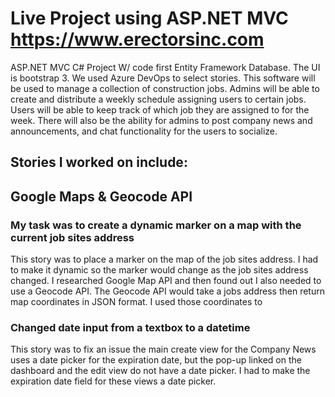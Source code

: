 # Live Project using ASP.NET MVC https://www.erectorsinc.com
ASP.NET MVC C# Project W/ code first Entity Framework Database. The UI is bootstrap 3. We used Azure DevOps to select stories.
This software will be used to manage a collection of construction jobs. Admins will be able to create and distribute a weekly schedule assigning users to certain jobs. Users will be able to keep track of which job they are assigned to for the week. There will also be the ability for admins to post company news and announcements, and chat functionality for the users to socialize.


## Stories I worked on include:

## Google Maps & Geocode API

### My task was to create a dynamic marker on a map with the current job sites address
This story was to place a marker on the map of the job sites address. I had to make it dynamic so the marker would change as the job sites address changed. I researched Google Map API and then found out I also needed to use a Geocode API. The Geocode API would take a jobs address then return map coordinates in JSON format. I used those coordinates to

### Changed date input from a textbox to a datetime
This story was to fix an issue the main create view for the Company News uses a date picker for the expiration date, but the pop-up linked on the dashboard and the edit view do not have a date picker. I had to make the expiration date field for these views a date picker.
